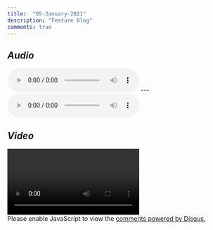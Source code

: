 ```yaml
---
title:  "05-January-2021"
description: "Feature Blog"
comments: true
---
```


*Audio*
---
<audio controls>
  <source src="https://raw.githubusercontent.com/1995re/1995re.github.io/main/data/aud/MP2/files/Music_Mona.wav" type="audio/wav">
Your browser does not support the audio element.
</audio>
---
<audio controls>
  <source src="https://raw.githubusercontent.com/1995re/1995re.github.io/main/data/aud/untitled.mp3" type="audio/mpeg">
Your browser does not support the audio element.
</audio>

*Video*
---
<video controls>
  <source src="https://raw.githubusercontent.com/1995re/1995re.github.io/main/data/vid/000032BoskoAndHoneyLt.mp4" type="video/mp4">
  Your browser does not support the video tag.
</video>

<div id="disqus_thread"></div>
<script>
    /**
    *  RECOMMENDED CONFIGURATION VARIABLES: EDIT AND UNCOMMENT THE SECTION BELOW TO INSERT DYNAMIC VALUES FROM YOUR PLATFORM OR CMS.
    *  LEARN WHY DEFINING THESE VARIABLES IS IMPORTANT: https://disqus.com/admin/universalcode/#configuration-variables    */
    /*
    var disqus_config = function () {
    this.page.url = PAGE_URL;  // Replace PAGE_URL with your page's canonical URL variable
    this.page.identifier = PAGE_IDENTIFIER; // Replace PAGE_IDENTIFIER with your page's unique identifier variable
    };
    */
    (function() { // DON'T EDIT BELOW THIS LINE
    var d = document, s = d.createElement('script');
    s.src = 'https://bahasalien.disqus.com/embed.js';
    s.setAttribute('data-timestamp', +new Date());
    (d.head || d.body).appendChild(s);
    })();
</script>
<noscript>Please enable JavaScript to view the <a href="https://disqus.com/?ref_noscript">comments powered by Disqus.</a></noscript>
